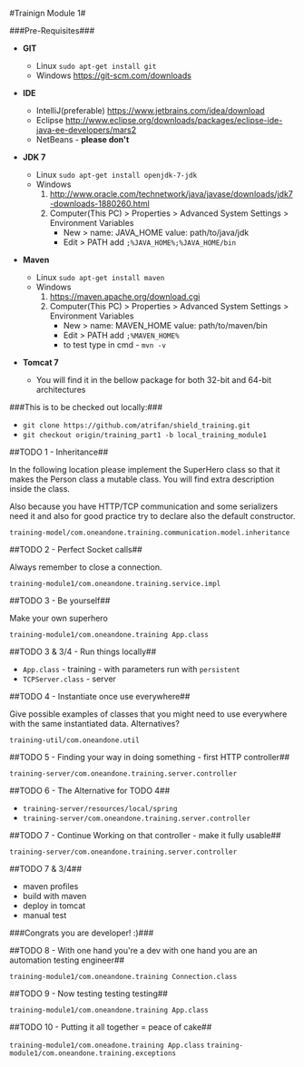 #Trainign Module 1#

###Pre-Requisites###

- **GIT**
	* Linux `sudo apt-get install git`
	* Windows https://git-scm.com/downloads
	
- **IDE**
	* IntelliJ(preferable) https://www.jetbrains.com/idea/download
	* Eclipse http://www.eclipse.org/downloads/packages/eclipse-ide-java-ee-developers/mars2
	* NetBeans - **please don't**
	
- **JDK 7**
	* Linux `sudo apt-get install openjdk-7-jdk`
	* Windows 
		1. http://www.oracle.com/technetwork/java/javase/downloads/jdk7-downloads-1880260.html
		2. Computer(This PC) > Properties > Advanced System Settings > Environment Variables
			* New > name: JAVA_HOME value: path/to/java/jdk
			* Edit > PATH add `;%JAVA_HOME%;%JAVA_HOME/bin`
	
- **Maven**
	* Linux `sudo apt-get install maven`
	* Windows 
		1. https://maven.apache.org/download.cgi
		2. Computer(This PC) > Properties > Advanced System Settings > Environment Variables
			* New > name: MAVEN_HOME value: path/to/maven/bin
			* Edit > PATH add `;%MAVEN_HOME%`
			* to test type in cmd - `mvn -v`
			
- **Tomcat 7**
	* You will find it in the bellow package for both 32-bit and 64-bit architectures

###This is to be checked out locally:###

- `git clone https://github.com/atrifan/shield_training.git`
- `git checkout origin/training_part1 -b local_training_module1`

##TODO 1 - Inheritance##

In the following location please implement the SuperHero class so that it makes the Person class a mutable class.
You will find extra description inside the class.

Also because you have HTTP/TCP communication and some serializers need it and also for good practice 
try to declare also the default constructor.

`training-model/com.oneandone.training.communication.model.inheritance`

##TODO 2 - Perfect Socket calls##

Always remember to close a connection.

`training-module1/com.oneandone.training.service.impl`

##TODO 3 - Be yourself##

Make your own superhero

`training-module1/com.oneandone.training App.class`

##TODO 3 & 3/4 - Run things locally##

- `App.class` - training - with parameters run with ``persistent``
- `TCPServer.class` - server

##TODO 4 - Instantiate once use everywhere##

Give possible examples of classes that you might need to use everywhere with the same instantiated data.
Alternatives?

`training-util/com.oneandone.util`

##TODO 5 - Finding your way in doing something - first HTTP controller##

`training-server/com.oneandone.training.server.controller`


##TODO 6 - The Alternative for TODO 4##

- `training-server/resources/local/spring`
- `training-server/com.oneandone.training.server.controller`

##TODO 7 - Continue Working on that controller - make it fully usable##

`training-server/com.oneandone.training.server.controller`


##TODO 7 & 3/4##

- maven profiles
- build with maven
- deploy in tomcat
- manual test

###Congrats you are developer! :)###

##TODO 8 - With one hand you're a dev with one hand you are an automation testing engineer##

`training-module1/com.oneandone.training Connection.class`

##TODO 9 - Now testing testing testing##

`training-module1/com.oneandone.training App.class`

##TODO 10 - Putting it all together = peace of cake##

`training-module1/com.oneadone.training App.class`
`training-module1/com.oneandone.training.exceptions`
